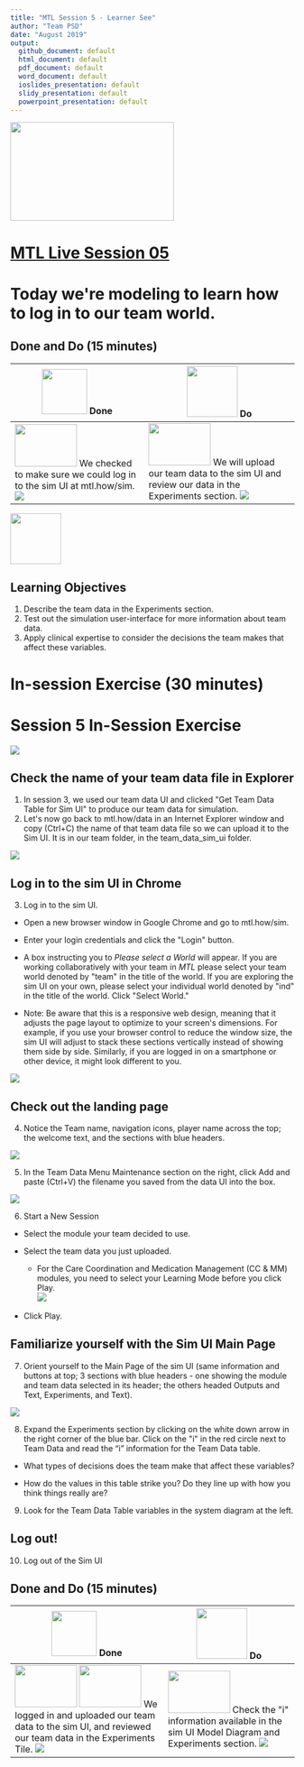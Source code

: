 ```yaml
---
title: "MTL Session 5 - Learner See"
author: "Team PSD"
date: "August 2019"
output: 
  github_document: default
  html_document: default
  pdf_document: default
  word_document: default
  ioslides_presentation: default
  slidy_presentation: default
  powerpoint_presentation: default
---
```


<img src = "https://github.com/lzim/teampsd/blob/master/resources/logos/mtl_live_sq_sm.png"
     height = "175" width = "290">  

# [MTL Live Session 05](https://github.com/lzim/teampsd/blob/master/mtl_facilitate_workgroup/mtl_live_guide/mtl_live_session05_see.Rmd "MTL Live Session 05")


# Today we're modeling to learn how to log in to our team world.

## Done and Do (15 minutes)
<!-- Do/Done Tables -->
| <img src = "https://github.com/lzim/teampsd/blob/master/resources/icons/done.png" height = "80" width = "80"> **Done** | <img src = "https://github.com/lzim/teampsd/blob/master/resources/icons/do.png" height = "90" width = "90"> **Do** |
| --- | --- | 
| [<img src = "https://raw.githubusercontent.com/lzim/teampsd/master/resources/logos/mtl_how_sim.png" height = "75" width = "110">](http://mtl.how/sim) We checked to make sure we could log in to the sim UI at mtl.how/sim. ![](https://raw.githubusercontent.com/lzim/teampsd/master/resources/gifs/sim_ui_login.gif)| [<img src = "https://raw.githubusercontent.com/lzim/teampsd/master/resources/logos/mtl_how_sim.png" height = "75" width = "110">](http://mtl.how/sim) We will upload our team data to the sim UI and review our data in the Experiments section. ![](https://raw.githubusercontent.com/lzim/teampsd/master/resources/gifs/sim_ui_sections.gif)| 

<!-- Learning Objectives Icon --> 
<img src = "https://github.com/lzim/teampsd/blob/master/resources/icons/learning_objectives.png" height = "90" width = "90" style ="display: inline-block"/> 

## Learning Objectives

1. Describe the team data in the Experiments section.
2. Test out the simulation user-interface for more information about team data.
3. Apply clinical expertise to consider the decisions the team makes that affect these variables.

# In-session Exercise (30 minutes)

# Session 5 In-Session Exercise
<img src = "https://raw.githubusercontent.com/lzim/teampsd/master/resources/illustrations/data_ui_sim_ui.png">

## Check the name of your team data file in Explorer
1. In session 3, we used our team data UI and clicked "Get Team Data Table for Sim UI" to produce our team data for simulation. 
2. Let's now go back to mtl.how/data in an Internet Explorer window and copy (Ctrl+C) the name of that team data file so we can upload it to the Sim UI. It is in our team folder, in the team_data_sim_ui folder.

![](https://github.com/lzim/teampsd/blob/master/resources/gifs/data_ui_login.gif)

## Log in to the sim UI in Chrome

3. Log in to the sim UI.

+ Open a new browser window in Google Chrome and go to mtl.how/sim.

+ Enter your login credentials and click the "Login" button.

+ A box instructing you to *Please select a World* will appear. If you are working collaboratively with your team in *MTL* please select your team world denoted by "team" in the title of the world. If you are exploring the sim UI on your own, please select your individual world denoted by "ind" in the title of the world. Click "Select World."

+ Note: Be aware that this is a responsive web design, meaning that it adjusts the page layout to optimize to your screen's dimensions. For example, if you use your browser control to reduce the window size, the sim UI will adjust to stack these sections vertically instead of showing them side by side. Similarly, if you are logged in on a smartphone or other device, it might look different to you.

![](https://raw.githubusercontent.com/lzim/teampsd/master/resources/gifs/sim_ui_login.gif)

## Check out the landing page

4. Notice the Team name, navigation icons, player name across the top; the welcome text, and the sections with blue headers. 

![](https://raw.githubusercontent.com/lzim/teampsd/master/resources/gifs/sim_ui_exp_maint.gif)

5. In the Team Data Menu Maintenance section on the right, click Add and paste (Ctrl+V) the filename you saved from the data UI into the box.

![](https://raw.githubusercontent.com/lzim/teampsd/master/resources/gifs/sim_ui_team_data_menu_maint.gif)

6. Start a New Session

+ Select the module your team decided to use. 

+ Select the team data you just uploaded.

  + For the Care Coordination and Medication Management (CC & MM) modules, you need to select your Learning Mode before you click Play.  
![](https://raw.githubusercontent.com/lzim/teampsd/master/resources/gifs/learning_mode.gif)

+ Click Play.

## Familiarize yourself with the Sim UI Main Page

7. Orient yourself to the Main Page of the sim UI (same information and buttons at top; 3 sections with blue headers - one showing the module and team data selected in its header; the others headed Outputs and Text, Experiments, and Text).

![](https://github.com/lzim/teampsd/blob/master/resources/gifs/sim_ui_sections.gif)

8. Expand the Experiments section by clicking on the white down arrow in the right corner of the blue bar. Click on the "i" in the red circle next to Team Data and read the “i” information for the Team Data table.

+ What types of decisions does the team make that affect these variables?

+ How do the values in this table strike you? Do they line up with how you think things really are?

9. Look for the Team Data Table variables in the system diagram at the left.

## Log out!

10. Log out of the Sim UI

## Done and Do (15 minutes)
<!-- Do/Done Tables -->
| <img src = "https://github.com/lzim/teampsd/blob/master/resources/icons/done.png" height = "80" width = "80"> **Done** | <img src = "https://github.com/lzim/teampsd/blob/master/resources/icons/do.png" height = "90" width = "90"> **Do** |
| --- | --- | 
| [<img src = "https://raw.githubusercontent.com/lzim/teampsd/master/resources/logos/mtl_how_data_sm.png" height = "75" width = "110">](http://mtl.how/data) [<img src = "https://raw.githubusercontent.com/lzim/teampsd/master/resources/logos/mtl_how_sim.png" height = "75" width = "110">](http://mtl.how/sim) We logged in and uploaded our team data to the sim UI, and reviewed our team data in the Experiments Tile. ![](https://github.com/lzim/teampsd/blob/master/resources/gifs/session2_data_ui_2.gif)| [<img src = "https://raw.githubusercontent.com/lzim/teampsd/master/resources/logos/mtl_how_sim.png" height = "75" width = "110">](http://mtl.how/sim) Check the "i" information available in the sim UI Model Diagram and Experiments section. ![](https://github.com/lzim/teampsd/blob/master/resources/gifs/sim_ui_pop_ups.gif)| 
